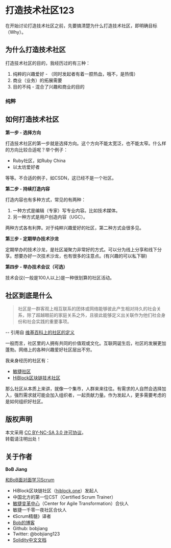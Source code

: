 # 打造技术社区123

在开始讨论打造技术社区之前，先要搞清楚为什么打造技术社区，即明确目标（Why）。

## 为什么打造技术社区
打造技术社区的目的，我经历过的有三种：
1. 纯粹的兴趣爱好 - （同时发起者有着一腔热血，哦不，是热情）
2. 商业（业务）的拓展需要 
3. 目的不纯 - 混合了兴趣和商业的目的

### 纯粹

## 如何打造技术社区

**第一步 - 选择方向**

打造技术社区的第一步就是选择方向。这个方向不能太宽泛，也不能太窄。什么样的方向比较合适呢？举个例子：

- Ruby社区，如Ruby China
- 以太坊爱好者

等等。不合适的例子，如CSDN，这已经不是一个社区。

**第二步 - 持续打造内容**

打造内容也有多种方式，常见的有两种：

1. 一种方式是编辑（专家）写专业内容。比如技术媒体。
2. 另一种方式是用户创造内容（UGC）。

两种方式各有利弊。对于纯粹兴趣爱好的社区，第二种方式会很多见。

**第三步 - 定期举办技术沙龙**

定期举办的技术沙龙，是社区凝聚力非常好的方式。可以分为线上分享和线下分享。想要办好一次技术沙龙，也有很多的注意点。(有兴趣的可以私下聊)

**第四步 - 举办技术会议（可选）**

技术会议(一般是100人以上)是一种很划算的社区活动。

## 社区到底是什么

> 社区是一群客观上相互联系的团体或网络能够彼此产生相对持久的社会关系，除了超越眼前的家庭关系之外，且彼此能够定义出关联作为他们社会身份和社会实践的重要事项。

-- 引用自 [维基百科上的社区的定义](https://zh.wikipedia.org/wiki/%E7%A4%BE%E5%8C%BA)

一般而言，社区里的人拥有共同的价值观或文化。互联网诞生后，社区的发展更加蓬勃。网络上的各种兴趣爱好社区层出不穷。

我亲身经历的社区有：

- [敏捷社区](https://github.com/agiletour-china)
- [HiBlock区块链技术社区](http://hiblock.one)

那么社区从本质上来讲，就像一个集市，人群来来往往。有需求的人自然会选择加入，强烈需求就可能会加入组织者，一起贡献力量。作为发起人，更多需要考虑的是如何组织好社区。

## 版权声明

本文采用 [CC BY-NC-SA 3.0 许可协议](https://creativecommons.org/licenses/by-nc-sa/3.0/deed.zh)。  
转载请注明出处！

## 关于作者

**BoB Jiang**

[和BoB面对面学习Scrum](https://yihuode.io/brands/33) 

- HiBlock区块链社区（[hiblock.one](https://hiblock.one)）发起人  
- 中国北方的第一位CST（Certified Scrum Trainer）  
- [敏捷变革中心](https://www.c4at.cn/)（Center for Agile Transformation）合伙人  
- 敏捷一千零一夜社区合伙人  
- 《Scrum精髓》译者
- [Bob的博客](http://www.bobjiang.com)
- Github: bobjiang
- Twitter: @bobjiang123
- [Solidity中文文档](https://solidity-cn.readthedocs.io/zh/develop/)
